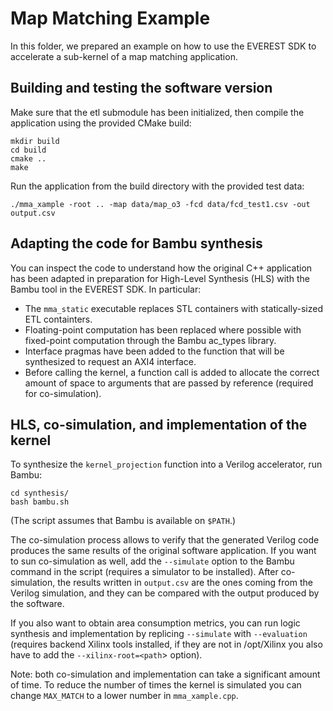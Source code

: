 Map Matching Example
=================================

In this folder, we prepared an example on how to use the EVEREST SDK to accelerate a sub-kernel of a map matching application.

## Building and testing the software version

Make sure that the etl submodule has been initialized, then compile the application using the provided CMake build:

```
mkdir build
cd build
cmake ..
make
```

Run the application from the build directory with the provided test data:

```
./mma_xample -root .. -map data/map_o3 -fcd data/fcd_test1.csv -out output.csv
```

## Adapting the code for Bambu synthesis

You can inspect the code to understand how the original C++ application has been adapted in preparation for High-Level Synthesis (HLS) with the Bambu tool in the EVEREST SDK. In particular:
- The `mma_static` executable replaces STL containers with statically-sized ETL containters.
- Floating-point computation has been replaced where possible with fixed-point computation through the Bambu ac_types library.
- Interface pragmas have been added to the function that will be synthesized to request an AXI4 interface.
- Before calling the kernel, a function call is added to allocate the correct amount of space to arguments that are passed by reference (required for co-simulation).

## HLS, co-simulation, and implementation of the kernel

To synthesize the `kernel_projection` function into a Verilog accelerator, run Bambu:

```
cd synthesis/
bash bambu.sh
```

(The script assumes that Bambu is available on `$PATH`.)

The co-simulation process allows to verify that the generated Verilog code produces the same results of the original software application. If you want to sun co-simulation as well, add the `--simulate` option to the Bambu command in the script (requires a simulator to be installed). After co-simulation, the results written in `output.csv` are the ones coming from the Verilog simulation, and they can be compared with the output produced by the software.

If you also want to obtain area consumption metrics, you can run logic synthesis and implementation by replicing `--simulate` with `--evaluation` (requires backend Xilinx tools installed, if they are not in /opt/Xilinx you also have to add the `--xilinx-root=<path`> option).

Note: both co-simulation and implementation can take a significant amount of time. To reduce the number of times the kernel is simulated you can change `MAX_MATCH` to a lower number in `mma_xample.cpp`.